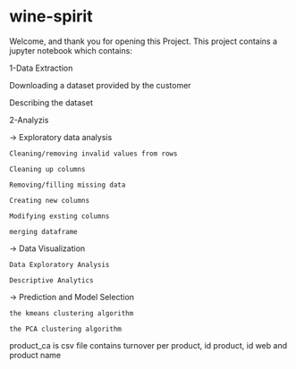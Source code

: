 # wine-spirit
Welcome, and thank you for opening this Project. This project contains a jupyter notebook which contains:

1-Data Extraction

Downloading a dataset provided by the customer

Describing the dataset

2-Analyzis

-> Exploratory data analysis
    
    Cleaning/removing invalid values from rows
    
    Cleaning up columns
    
    Removing/filling missing data
    
    Creating new columns
    
    Modifying exsting columns
    
    merging dataframe

-> Data Visualization
    
    Data Exploratory Analysis
    
    Descriptive Analytics

-> Prediction and Model Selection
    
    the kmeans clustering algorithm
    
    the PCA clustering algorithm


product_ca is csv file contains turnover per product, id product, id web and product name
